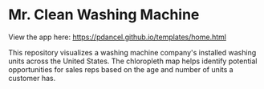 # Mr. Clean Washing Machine

View the app here: https://pdancel.github.io/templates/home.html

This repository visualizes a washing machine company's installed washing units across the United States. The chloropleth map helps identify potential opportunities for sales reps based on the age and number of units a customer has. 

